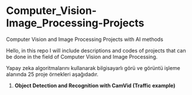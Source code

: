 # Computer_Vision-Image_Processing-Projects

Computer Vision and Image Processing Projects with AI methods

Hello, in this repo I will include descriptions and codes of projects that can be done in the field of Computer Vision and Image Processing.

Yapay zeka algoritmalarını kullanarak bilgisayarlı görü ve görüntü işleme alanında 25 proje örnekleri aşağıdadır.

1. **Object Detection and Recognition with CamVid (Traffic example)**



